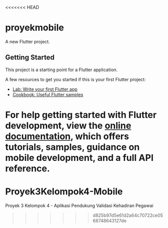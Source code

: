 <<<<<<< HEAD
# proyekmobile

A new Flutter project.

## Getting Started

This project is a starting point for a Flutter application.

A few resources to get you started if this is your first Flutter project:

- [Lab: Write your first Flutter app](https://docs.flutter.dev/get-started/codelab)
- [Cookbook: Useful Flutter samples](https://docs.flutter.dev/cookbook)

For help getting started with Flutter development, view the
[online documentation](https://docs.flutter.dev/), which offers tutorials,
samples, guidance on mobile development, and a full API reference.
=======
# Proyek3Kelompok4-Mobile
Proyek 3 Kelompok 4 - Aplikasi Pendukung Validasi Kehadiran Pegawai
>>>>>>> d825b97d5e61d2a64c70722ce0568748643127de
